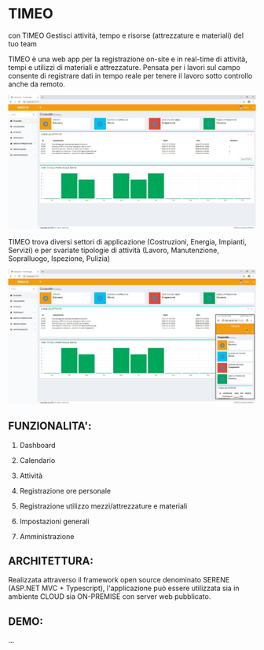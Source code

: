 # TIMEO
con TIMEO Gestisci attività, tempo e risorse (attrezzature e materiali) del tuo team

TIMEO è una web app per la registrazione on-site e in real-time di attività, tempi e utilizzi di materiali e attrezzature. Pensata per i lavori sul campo consente di registrare dati in tempo reale per tenere il lavoro sotto controllo anche da remoto.

![schermata1](https://github.com/alex1976/Timeo/blob/master/Timeo_Dashboard.jpg)

TIMEO trova diversi settori di applicazione (Costruzioni, Energia, Impianti, Servizi) e per svariate tipologie di attività (Lavoro, Manutenzione, Sopralluogo, Ispezione, Pulizia) 

![schermata2](https://github.com/alex1976/Timeo/blob/master/Timeo_Dashboard_Mobile.jpg)

## FUNZIONALITA':

1. Dashboard

2. Calendario

3. Attività

4. Registrazione ore personale

5. Registrazione utilizzo mezzi/attrezzature e materiali

6. Impostazioni generali

7. Amministrazione

## ARCHITETTURA:

Realizzata attraverso il framework open source denominato SERENE (ASP.NET MVC + Typescript), l'applicazione può essere utilizzata sia in ambiente CLOUD sia ON-PREMISE con server web pubblicato.


## DEMO:
...

